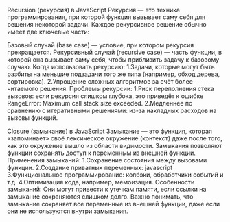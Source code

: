 Recursion (рекурсия) в JavaScript
Рекурсия — это техника программирования, при которой функция вызывает саму себя для решения некоторой задачи. Каждое рекурсивное решение обычно имеет две ключевые части:

Базовый случай (base case) — условие, при котором рекурсия прекращается.
Рекурсивный случай (recursive case) — часть функции, в которой она вызывает саму себя, чтобы приблизить задачу к базовому случаю.
Когда использовать рекурсию:
  1.Задачи, которые могут быть разбиты на меньшие подзадачи того же типа (например, обход дерева, сортировка).
  2.Упрощение сложных алгоритмов за счёт более читаемого решения.
Проблемы рекурсии:
  1.Риск переполнения стека вызовов: если рекурсия слишком глубока, это приведёт к ошибке RangeError: Maximum call stack size exceeded.
  2.Медленнее по сравнению с итеративными решениями: из-за накладных расходов на вызовы функций.


Closure (замыкание) в JavaScript
Замыкание — это функция, которая «запоминает» своё лексическое окружение (контекст) даже после того, как это окружение вышло из области видимости. Замыкания позволяют функции сохранять доступ к переменным из внешней функции.
Применения замыканий:
  1.Сохранение состояния между вызовами функции.
  2.Создание приватных переменных:
      javascript
  3.Функциональное программирование: колбэки, обработчики событий и т.д.
  4.Оптимизация кода, например, мемоизация.
Особенности замыканий:
Они могут привести к утечкам памяти, если ссылки на замыкание сохраняются слишком долго.
Важно понимать, что замыкание сохраняет все переменные из внешней функции, даже если они не используются внутри замыкания.
